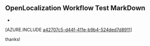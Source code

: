 ## OpenLocalization Workflow Test MarkDown
* 

[AZURE.INCLUDE [a42707c5-d44f-411e-b9b4-524ded7d8911](calleeMd1.md)]

 
thanks!